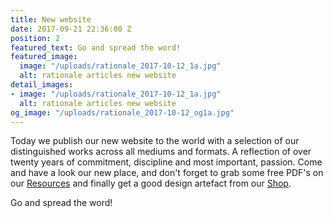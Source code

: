 ```yaml
---
title: New website
date: 2017-09-21 22:36:00 Z
position: 2
featured_text: Go and spread the word!
featured_image:
  image: "/uploads/rationale_2017-10-12_1a.jpg"
  alt: rationale articles new website
detail_images:
- image: "/uploads/rationale_2017-10-12_1a.jpg"
  alt: rationale articles new website
og_image: "/uploads/rationale_2017-10-12_og1a.jpg"
---
```


Today we publish our new website to the world with a selection of our distinguished works across all mediums and formats. A reflection of over twenty years of commitment, discipline and most important, passion. Come and have a look our new place, and don't forget to grab some free PDF's on our [Resources](https://rationale-design.com/resources/) and finally get a good design artefact from our [Shop](https://rationale-design.com/shop/).

Go and spread the word!